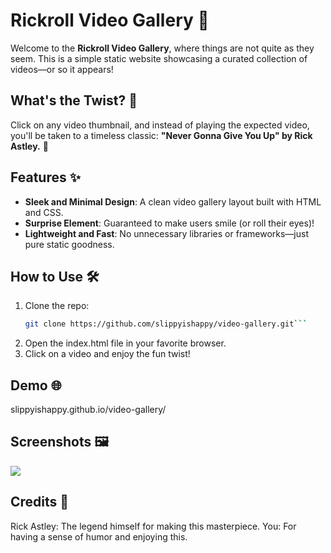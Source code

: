 # Rickroll Video Gallery 🎥

Welcome to the **Rickroll Video Gallery**, where things are not quite as they seem. This is a simple static website showcasing a curated collection of videos—or so it appears!  

## What's the Twist? 🤔  
Click on any video thumbnail, and instead of playing the expected video, you'll be taken to a timeless classic: **"Never Gonna Give You Up" by Rick Astley.** 🎵  

## Features ✨  
- **Sleek and Minimal Design**: A clean video gallery layout built with HTML and CSS.  
- **Surprise Element**: Guaranteed to make users smile (or roll their eyes)!  
- **Lightweight and Fast**: No unnecessary libraries or frameworks—just pure static goodness.  

## How to Use 🛠️  
1. Clone the repo:  
   ```bash  
   git clone https://github.com/slippyishappy/video-gallery.git```
2. Open the index.html file in your favorite browser.
3. Click on a video and enjoy the fun twist!

## Demo 🌐

slippyishappy.github.io/video-gallery/

## Screenshots 🖼️
![](./assets/assets/screenshot_desktop.png)

## Credits 🎤
Rick Astley: The legend himself for making this masterpiece.
You: For having a sense of humor and enjoying this.